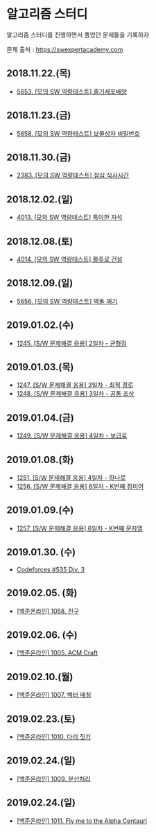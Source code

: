 # 알고리즘 스터디
알고리즘 스터디를 진행하면서 풀었던 문제들을 기록하자  

문제 출처 : https://swexpertacademy.com

## 2018.11.22.(목)

- [5653. [모의 SW 역량테스트] 줄기세포배양](solving/2018_11_22_5653_StemCellCulture.md)

## 2018.11.23.(금)

- [5658. [모의 SW 역량테스트] 보물상자 비밀번호](solving/2018_11_23_5658_TreasureBoxPassword.md)

## 2018.11.30.(금)

- [2383. [모의 SW 역량테스트] 점심 식사시간](solving/2018_11_30_2383_LunchTime.md)

## 2018.12.02.(일)

- [4013. [모의 SW 역량테스트] 특이한 자석](solving/2018_12_02_4013_SpecialMagnet.md)


## 2018.12.08.(토)

- [4014. [모의 SW 역량테스트] 활주로 건설](solving/2018_12_08_4014_ConstructAirstrip.md)

## 2018.12.09.(일)

- [5656. [모의 SW 역량테스트] 벽돌 깨기](solving/2018_12_09_5656_BreakBrick.md)

## 2019.01.02.(수)

- [1245. [S/W 문제해결 응용] 2일차 - 균형점](solving/2019_01_02_1245_BalancePoint.md)

## 2019.01.03.(목)

- [1247. [S/W 문제해결 응용] 3일차 - 최적 경로](solving/2019_01_03_1247_OptimalPath.md)
- [1248. [S/W 문제해결 응용] 3일차 - 공통 조상](solving/2019_01_03_1248_CommonAncestor.md)

## 2019.01.04.(금)

- [1249. [S/W 문제해결 응용] 4일차 - 보급로](solving/2019_01_04_1249_SupplyRoute.md)

## 2019.01.08.(화)

- [1251. [S/W 문제해결 응용] 4일차 - 하나로](solving/2019_01_08_1251_OneRoute.md)
- [1256. [S/W 문제해결 응용] 6일차 - K번째 접미어](solving/2019_01_08_1256_Suffix.md)

## 2019.01.09.(수)

- [1257. [S/W 문제해결 응용] 6일차 - K번째 문자열](solving/2019_01_09_1257_KthString.md)

## 2019.01.30. (수)

- [Codeforces #535 Div. 3](solving/2019_02_01_Codeforce_535.md)

## 2019.02.05. (화)

- [[백준온라인] 1058. 친구](solving/2019_02_05_B1058_Friend.md)

## 2019.02.06. (수)

- [[백준온라인] 1005. ACM Craft](solving/2019_02_06_B1005_ACM_Craft.md)

## 2019.02.10.(월)

- [[백준온라인] 1007. 벡터 매칭](solving/2019_02_10_B1007_VectorMatching.md)
 
## 2019.02.23.(토)

- [[백준온라인] 1010. 다리 짓기](solving/2019_02_23_B1010_ConstructBridge.md)

## 2019.02.24.(일)

- [[백준온라인] 1009. 분산처리](solving/2019_02_24_B1010_DistributedProcessing.md)

## 2019.02.24.(일)

- [[백준온라인] 1011. Fly me to the Alpha Centauri](solving/2019_02_25_B1011_FlyMeToTheAlphaCentauri.md)